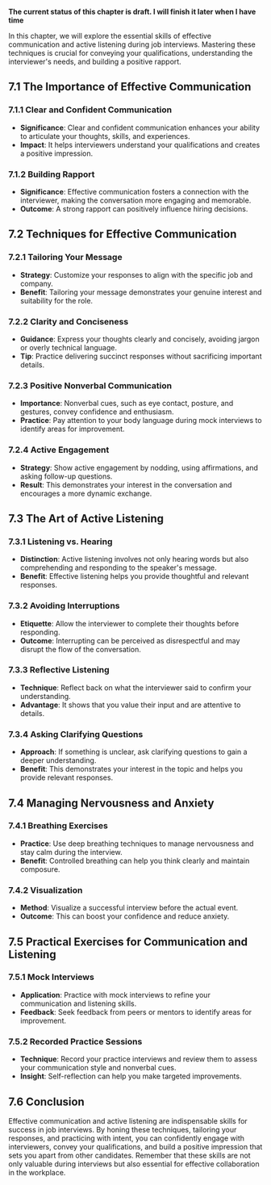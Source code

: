 **The current status of this chapter is draft. I will finish it later when I have time**

In this chapter, we will explore the essential skills of effective communication and active listening during job interviews. Mastering these techniques is crucial for conveying your qualifications, understanding the interviewer's needs, and building a positive rapport.

7.1 **The Importance of Effective Communication**
-------------------------------------------------

### 7.1.1 **Clear and Confident Communication**

* **Significance**: Clear and confident communication enhances your ability to articulate your thoughts, skills, and experiences.
* **Impact**: It helps interviewers understand your qualifications and creates a positive impression.

### 7.1.2 **Building Rapport**

* **Significance**: Effective communication fosters a connection with the interviewer, making the conversation more engaging and memorable.
* **Outcome**: A strong rapport can positively influence hiring decisions.

7.2 **Techniques for Effective Communication**
----------------------------------------------

### 7.2.1 **Tailoring Your Message**

* **Strategy**: Customize your responses to align with the specific job and company.
* **Benefit**: Tailoring your message demonstrates your genuine interest and suitability for the role.

### 7.2.2 **Clarity and Conciseness**

* **Guidance**: Express your thoughts clearly and concisely, avoiding jargon or overly technical language.
* **Tip**: Practice delivering succinct responses without sacrificing important details.

### 7.2.3 **Positive Nonverbal Communication**

* **Importance**: Nonverbal cues, such as eye contact, posture, and gestures, convey confidence and enthusiasm.
* **Practice**: Pay attention to your body language during mock interviews to identify areas for improvement.

### 7.2.4 **Active Engagement**

* **Strategy**: Show active engagement by nodding, using affirmations, and asking follow-up questions.
* **Result**: This demonstrates your interest in the conversation and encourages a more dynamic exchange.

7.3 **The Art of Active Listening**
-----------------------------------

### 7.3.1 **Listening vs. Hearing**

* **Distinction**: Active listening involves not only hearing words but also comprehending and responding to the speaker's message.
* **Benefit**: Effective listening helps you provide thoughtful and relevant responses.

### 7.3.2 **Avoiding Interruptions**

* **Etiquette**: Allow the interviewer to complete their thoughts before responding.
* **Outcome**: Interrupting can be perceived as disrespectful and may disrupt the flow of the conversation.

### 7.3.3 **Reflective Listening**

* **Technique**: Reflect back on what the interviewer said to confirm your understanding.
* **Advantage**: It shows that you value their input and are attentive to details.

### 7.3.4 **Asking Clarifying Questions**

* **Approach**: If something is unclear, ask clarifying questions to gain a deeper understanding.
* **Benefit**: This demonstrates your interest in the topic and helps you provide relevant responses.

7.4 **Managing Nervousness and Anxiety**
----------------------------------------

### 7.4.1 **Breathing Exercises**

* **Practice**: Use deep breathing techniques to manage nervousness and stay calm during the interview.
* **Benefit**: Controlled breathing can help you think clearly and maintain composure.

### 7.4.2 **Visualization**

* **Method**: Visualize a successful interview before the actual event.
* **Outcome**: This can boost your confidence and reduce anxiety.

7.5 **Practical Exercises for Communication and Listening**
-----------------------------------------------------------

### 7.5.1 **Mock Interviews**

* **Application**: Practice with mock interviews to refine your communication and listening skills.
* **Feedback**: Seek feedback from peers or mentors to identify areas for improvement.

### 7.5.2 **Recorded Practice Sessions**

* **Technique**: Record your practice interviews and review them to assess your communication style and nonverbal cues.
* **Insight**: Self-reflection can help you make targeted improvements.

7.6 **Conclusion**
------------------

Effective communication and active listening are indispensable skills for success in job interviews. By honing these techniques, tailoring your responses, and practicing with intent, you can confidently engage with interviewers, convey your qualifications, and build a positive impression that sets you apart from other candidates. Remember that these skills are not only valuable during interviews but also essential for effective collaboration in the workplace.
